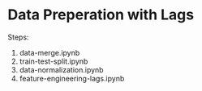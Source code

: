 # Data Preperation with Lags

Steps:
1. data-merge.ipynb
2. train-test-split.ipynb
3. data-normalization.ipynb
4. feature-engineering-lags.ipynb